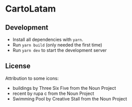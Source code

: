 # CartoLatam

## Development

* Install all dependencies with `yarn`.
* Run `yarn build` (only needed the first time)
* Run `yarn dev` to start the development server

## License

Attribution to some icons:

- buildings by Three Six Five from the Noun Project
- recent by rupa c from the Noun Project
- Swimming Pool by Creative Stall from the Noun Project
